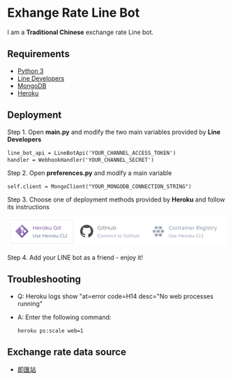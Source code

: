 ﻿# Exhange Rate Line Bot

I am a **Traditional Chinese** exchange rate Line bot.

## Requirements

- [Python 3](https://www.python.org/download/releases/3.0/)
- [Line Developers](https://developers.line.biz/)
- [MongoDB](https://www.mongodb.com/)
- [Heroku](https://www.heroku.com/)

## Deployment

Step 1. Open **main.py** and modify the two main variables provided by **Line Developers**

	line_bot_api = LineBotApi('YOUR_CHANNEL_ACCESS_TOKEN')
	handler = WebhookHandler('YOUR_CHANNEL_SECRET')

Step 2. Open **preferences.py** and modify a main variable

	self.client = MongoClient("YOUR_MONGODB_CONNECTION_STRING")
	
Step 3. Choose one of deployment methods provided by **Heroku** and follow its instructions

![Heroku deployment methods](heroku_deployment_methods.png)

Step 4. Add your LINE bot as a friend - enjoy it!

## Troubleshooting

- Q: Heroku logs show "at=error code=H14 desc="No web processes running"
- A: Enter the following command:

      heroku ps:scale web=1

## Exchange rate data source

- [即匯站](https://tw.rter.info/)
